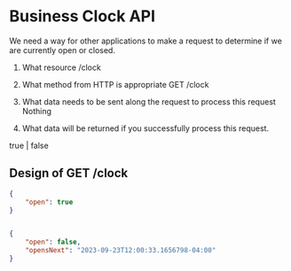 # Business Clock API

We need a way for other applications to make a request to determine if we are currently open or closed.

1. What resource 
/clock

2. What method from HTTP is appropriate
GET /clock

3. What data needs to be sent along the request to process this request
Nothing

4. What data will be returned if you successfully process this request.

true | false


## Design of GET /clock

```json
{
    "open": true
}

```

```json

{
    "open": false,
    "opensNext": "2023-09-23T12:00:33.1656798-04:00"
}
```